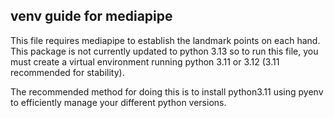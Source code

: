 ## venv guide for mediapipe 

This file requires mediapipe to establish the landmark points on each hand. This package is not currently updated to python 3.13 so to run this file, you must create a virtual environment running python 3.11 or 3.12 (3.11 recommended for stability). 

The recommended method for doing this is to install python3.11 using pyenv to efficiently manage your different python versions.